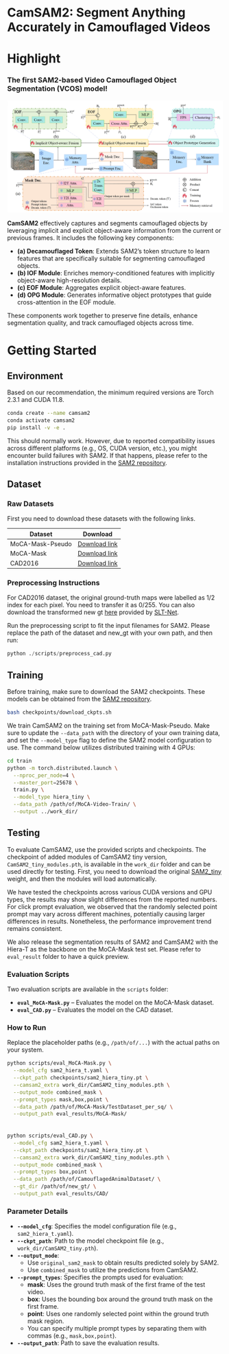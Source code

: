# CamSAM2: Segment Anything Accurately in Camouflaged Videos



# Highlight

### The first SAM2-based Video Camouflaged Object Segmentation (VCOS) model!  

<div align="center">
  <img src="fig/architecture.png"/>
</div>


**CamSAM2** effectively captures and segments camouflaged objects by leveraging implicit and explicit object-aware information from the current or previous frames. It includes the following key components:

- **(a) Decamouflaged Token**: Extends SAM2’s token structure to learn features that are specifically suitable for segmenting camouflaged objects.
- **(b) IOF Module**: Enriches memory-conditioned features with implicitly object-aware high-resolution details.
- **(c) EOF Module**: Aggregates explicit object-aware features.
- **(d) OPG Module**: Generates informative object prototypes that guide cross-attention in the EOF module.

These components work together to preserve fine details, enhance segmentation quality, and track camouflaged objects across time.


# Getting Started

## Environment

Based on our recommendation, the minimum required versions are Torch 2.3.1 and CUDA 11.8.

```bash
conda create --name camsam2
conda activate camsam2
pip install -v -e .
```

This should normally work. However, due to reported compatibility issues across different platforms (e.g., OS, CUDA version, etc.), you might encounter build failures with SAM2. If that happens, please refer to the installation instructions provided in the [SAM2 repository](https://github.com/facebookresearch/sam2).

## Dataset

### Raw Datasets
First you need to download these datasets with the following links.

| Dataset | Download |
| ------------------ | -------|
| MoCA-Mask-Pseudo | [Download link](https://drive.google.com/file/d/1a7ESYE30q5MHsmrfTasNEOsbjdpZdgz5/view?usp=drive_link) |
| MoCA-Mask | [Download link](https://drive.google.com/file/d/1FB24BGVrPOeUpmYbKZJYL5ermqUvBo_6/view?usp=sharing) |
| CAD2016 | [Download link](http://vis-www.cs.umass.edu/motionSegmentation/) |

### Preprocessing Instructions

For CAD2016 dataset, the original ground-truth maps were labelled as 1/2 index for each pixel. You need to transfer it as 0/255. You can also download the transformed new gt [here](https://drive.google.com/file/d/1LwswF3axQ0BSC6DllTpyL77Ktruy-6M6/view?usp=sharing) provided by [SLT-Net](https://github.com/XuelianCheng/SLT-Net).

Run the preprocessing script to fit the input filenames for SAM2. Please replace the path of the dataset and new_gt with your own path, and then run:
```Python
python ./scripts/preprocess_cad.py
```


## Training

Before training, make sure to download the SAM2 checkpoints. These models can be obtained from the [SAM2 repository](https://github.com/facebookresearch/sam2).
```bash
bash checkpoints/download_ckpts.sh
```
We train CamSAM2 on the training set from MoCA-Mask-Pseudo. Make sure to update the `--data_path` with the directory of your own training data, and set the `--model_type` flag to define the SAM2 model configuration to use. The command below utilizes distributed training with 4 GPUs:

```bash
cd train
python -m torch.distributed.launch \
  --nproc_per_node=4 \
  --master_port=25678 \
  train.py \
  --model_type hiera_tiny \
  --data_path /path/of/MoCA-Video-Train/ \
  --output ../work_dir/
```

## Testing

To evaluate CamSAM2, use the provided scripts and checkpoints. The checkpoint of added modules of CamSAM2 tiny version, ``CamSAM2_tiny_modules.pth``, is available in the ``work_dir`` folder and can be used directly for testing. First, you need to download the original [SAM2_tiny](https://dl.fbaipublicfiles.com/segment_anything_2/072824/sam2_hiera_tiny.pt) weight, and then the modules will load automatically.

We have tested the checkpoints across various CUDA versions and GPU types, the results may show slight differences from the reported numbers. For click prompt evaluation, we observed that the randomly selected point prompt may vary across different machines, potentially causing larger differences in results. Nonetheless, the performance improvement trend remains consistent.

We also release the segmentation results of SAM2 and CamSAM2 with the Hiera-T as the backbone on the MoCA-Mask test set. Please refer to ``eval_result`` folder to have a quick preview.

### Evaluation Scripts

Two evaluation scripts are available in the `scripts` folder:

- **`eval_MoCA-Mask.py`** – Evaluates the model on the MoCA-Mask dataset.
- **`eval_CAD.py`** – Evaluates the model on the CAD dataset.

### How to Run

Replace the placeholder paths (e.g., `/path/of/...`) with the actual paths on your system.


```bash
python scripts/eval_MoCA-Mask.py \
  --model_cfg sam2_hiera_t.yaml \
  --ckpt_path checkpoints/sam2_hiera_tiny.pt \
  --camsam2_extra work_dir/CamSAM2_tiny_modules.pth \
  --output_mode combined_mask \
  --prompt_types mask,box,point \
  --data_path /path/of/MoCA-Mask/TestDataset_per_sq/ \
  --output_path eval_results/MoCA-Mask/


python scripts/eval_CAD.py \
  --model_cfg sam2_hiera_t.yaml \
  --ckpt_path checkpoints/sam2_hiera_tiny.pt \
  --camsam2_extra work_dir/CamSAM2_tiny_modules.pth \
  --output_mode combined_mask \
  --prompt_types box,point \
  --data_path /path/of/CamouflagedAnimalDataset/ \
  --gt_dir /path/of/new_gt/ \
  --output_path eval_results/CAD/
```
### Parameter Details

- **`--model_cfg`**: Specifies the model configuration file (e.g., `sam2_hiera_t.yaml`).
- **`--ckpt_path`**: Path to the model checkpoint file (e.g., `work_dir/CamSAM2_tiny.pth`).
- **`--output_mode`**:  
  - Use `original_sam2_mask` to obtain results predicted solely by SAM2.  
  - Use `combined_mask` to utilize the predictions from CamSAM2.
- **`--prompt_types`**: Specifies the prompts used for evaluation:
  - **mask**: Uses the ground truth mask of the first frame of the test video.  
  - **box**: Uses the bounding box around the ground truth mask on the first frame.  
  - **point**: Uses one randomly selected point within the ground truth mask region.  
  - You can specify multiple prompt types by separating them with commas (e.g., `mask,box,point`).
- **`--output_path`**: Path to save the evaluation results.
